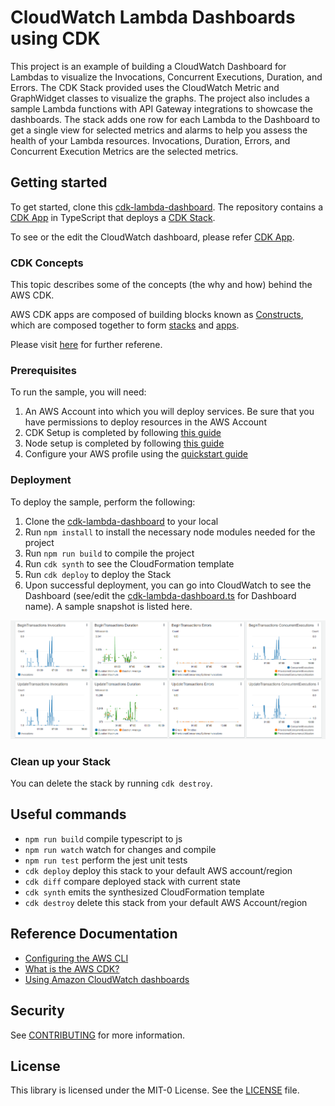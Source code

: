 # CloudWatch Lambda Dashboards using CDK

This project is an example of building a CloudWatch Dashboard for Lambdas to visualize the Invocations, Concurrent Executions, Duration, and Errors. The CDK Stack provided uses the CloudWatch Metric and GraphWidget classes to visualize the graphs. The project also includes a sample Lambda functions with API Gateway integrations to showcase the dashboards. The stack adds one row for each Lambda to the Dashboard to get a single view for selected metrics and alarms to help you assess the health of your Lambda resources. Invocations, Duration, Errors, and Concurrent Execution Metrics are the selected metrics.

## Getting started

To get started, clone this [cdk-lambda-dashboard](https://github.com/aws-samples/aws-cdk-lambda-cloudwatch-dashboard). The repository contains a [CDK App](bin/cdk-lambda-dashboard.ts) in TypeScript that deploys a [CDK Stack](lib/cdk-lambda-dashboard-stack.ts).

To see or the edit the CloudWatch dashboard, please refer [CDK App](bin/cdk-lambda-dashboard.ts).

### CDK Concepts

This topic describes some of the concepts \(the why and how\) behind the AWS CDK\.

AWS CDK apps are composed of building blocks known as [Constructs](https://docs.aws.amazon.com/cdk/latest/guide/constructs.html), which are composed together to form [stacks](https://docs.aws.amazon.com/cdk/api/latest/docs/@aws-cdk_core.Stack.html) and [apps](https://docs.aws.amazon.com/cdk/api/latest/docs/@aws-cdk_core.App.html)\.

Please visit [here](https://docs.aws.amazon.com/cdk/latest/guide/core_concepts.html) for further referene.

### Prerequisites

To run the sample, you will need:

1. An AWS Account into which you will deploy services. Be sure that you have permissions to deploy resources in the AWS Account
2. CDK Setup is completed by following [this guide](https://docs.aws.amazon.com/cdk/latest/guide/getting_started.html#getting_started_prerequisites)
3. Node setup is completed by following [this guide](https://docs.npmjs.com/downloading-and-installing-node-js-and-npm)
4. Configure your AWS profile using the [quickstart guide](https://docs.aws.amazon.com/cli/latest/userguide/cli-configure-quickstart.html)

### Deployment

To deploy the sample, perform the following:

1. Clone the [cdk-lambda-dashboard](https://github.com/aws-samples/aws-cdk-lambda-cloudwatch-dashboard) to your local
2. Run `npm install` to install the necessary node modules needed for the project
3. Run `npm run build` to compile the project
4. Run `cdk synth` to see the CloudFormation template
5. Run `cdk deploy` to deploy the Stack
6. Upon successful deployment, you can go into CloudWatch to see the Dashboard (see/edit the [cdk-lambda-dashboard.ts](bin/cdk-lambda-dashboard.ts) for Dashboard name). A sample snapshot is listed here.

![LambdaDashboard](img/Transactions_Lambda_Dashboard.PNG)

### Clean up your Stack

You can delete the stack by running `cdk destroy`.

## Useful commands

 * `npm run build`   compile typescript to js
 * `npm run watch`   watch for changes and compile
 * `npm run test`    perform the jest unit tests
 * `cdk deploy`      deploy this stack to your default AWS account/region
 * `cdk diff`        compare deployed stack with current state
 * `cdk synth`       emits the synthesized CloudFormation template
 * `cdk destroy`     delete this stack from your default AWS Account/region

## Reference Documentation

* [Configuring the AWS CLI ](https://docs.aws.amazon.com/cli/latest/userguide/cli-chap-configure.html)
* [What is the AWS CDK?](https://docs.aws.amazon.com/cdk/latest/guide/home.html)
* [Using Amazon CloudWatch dashboards](https://docs.aws.amazon.com/AmazonCloudWatch/latest/monitoring/CloudWatch_Dashboards.html)

## Security

See [CONTRIBUTING](CONTRIBUTING.md) for more information.

## License

This library is licensed under the MIT-0 License. See the [LICENSE](LICENSE) file.
